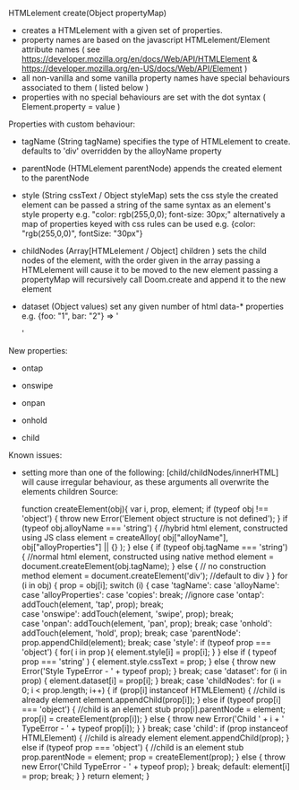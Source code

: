 HTMLelement create(Object propertyMap)

- creates a HTMLelement with a given set of properties.
- property names are based on the javascript HTMLelement/Element attribute names ( see https://developer.mozilla.org/en/docs/Web/API/HTMLElement & https://developer.mozilla.org/en-US/docs/Web/API/Element )
- all non-vanilla and some vanilla property names have special behaviours associated to them ( listed below )
- properties with no special behaviours are set with the dot syntax ( Element.property = value )

Properties with custom behaviour:

- tagName (String tagName)
specifies the type of HTMLelement to create. 
defaults to 'div'
overridden by the alloyName property

- parentNode (HTMLelement parentNode)
appends the created element to the parentNode

- style (String cssText / Object styleMap)
sets the css style the created element
can be passed a string of the same syntax as an element's style property e.g. "color: rgb(255,0,0); font-size: 30px;"
alternatively a map of properties keyed with css rules can be used e.g. {color: "rgb(255,0,0)", fontSize: "30px"}

- childNodes (Array[HTMLelement / Object] children )
sets the child nodes of the element, with the order given in the array 
passing a HTMLelement will cause it to be moved to the new element
passing a propertyMap will recursively call Doom.create and append it to the new element

- dataset (Object values)
set any given number of html data-* properties e.g. {foo: "1", bar: "2"} => '<div data-foo="1" data-bar="2"></div>'

New properties:

- ontap

- onswipe

- onpan

- onhold

- child

Known issues:

- setting more than one of the following: [child/childNodes/innerHTML] will cause irregular behaviour, as these arguments all overwrite the elements children
Source: 

    function createElement(obj){
        var i,
            prop,
            element;
        if (typeof obj !== 'object') {
            throw new Error('Element object structure is not defined');
        }
        if (typeof obj.alloyName === 'string') { 
            //hybrid html element, constructed using JS class
            element = createAlloy( obj["alloyName"], obj["alloyProperties"] || {} );
        } else { 
            if (typeof obj.tagName === 'string') { 
                //normal html element, constructed using native method
                element = document.createElement(obj.tagName);
            } else { // no construction method 
                element = document.createElement('div'); //default to div
            }
        }
        for (i in obj) {
            prop = obj[i];
            switch (i) {
            case 'tagName': 
            case 'alloyName':
            case 'alloyProperties':
            case 'copies':
                break; //ignore 
            case 'ontap':
                addTouch(element, 'tap', prop);
                break;	
            case 'onswipe':
                addTouch(element, 'swipe', prop);
                break; 	
            case 'onpan':
                addTouch(element, 'pan', prop);
                break;
            case 'onhold':
                addTouch(element, 'hold', prop);
                break;
            case 'parentNode':
                prop.appendChild(element);
                break;
            case 'style':
                if (typeof prop === 'object') {
                    for( i in prop ){
                        element.style[i] = prop[i];
                    }
                } else if ( typeof prop === 'string' ) {
                    element.style.cssText = prop;
                } else {
                    throw new Error('Style TypeError - ' + typeof prop);
                }
                break;
            case 'dataset':
                for (i in prop) {
                    element.dataset[i] = prop[i];
                }
                break;
            case 'childNodes':
                for (i = 0; i < prop.length; i++) {
                    if (prop[i] instanceof HTMLElement) { 
                        //child is already element
                        element.appendChild(prop[i]);
                    } else if (typeof prop[i] === 'object') { 
                        //child is an element stub
                        prop[i].parentNode = element;
                        prop[i] = createElement(prop[i]);
                    } else {
                        throw new Error('Child ' + i + ' TypeError - ' + typeof prop[i]);
                    }
                }
                break;
            case 'child':
                if (prop instanceof HTMLElement) { 
                    //child is already element
                    element.appendChild(prop);
                } else if (typeof prop === 'object') { 
                    //child is an element stub
                    prop.parentNode = element;
                    prop = createElement(prop);
                } else {
                    throw new Error('Child TypeError - ' + typeof prop);
                }
                break;
            default:
                element[i] = prop;
                break;
            }
        }
        return element;
    }